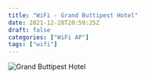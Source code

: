 ```yaml
---
title: "WiFi - Grand Buttipest Hotel"
date: 2021-12-28T20:59:25Z
draft: false
categories: ["WiFi AP"]
tags: ["wifi"]
---
```


![Grand Buttipest Hotel](/img/wifiap/wifi-grandbuttpesthotel.png)
